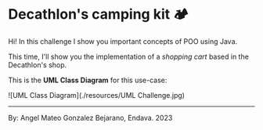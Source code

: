 # Decathlon's camping kit 🏕️

Hi!
In this challenge I show you important concepts of POO using Java.

This time, I'll show you the implementation of a _shopping cart_ based in the Decathlon's shop.

This is the **UML Class Diagram** for this use-case:

![UML Class Diagram](./resources/UML Challenge.jpg)


----
By: Angel Mateo Gonzalez Bejarano, Endava. 2023